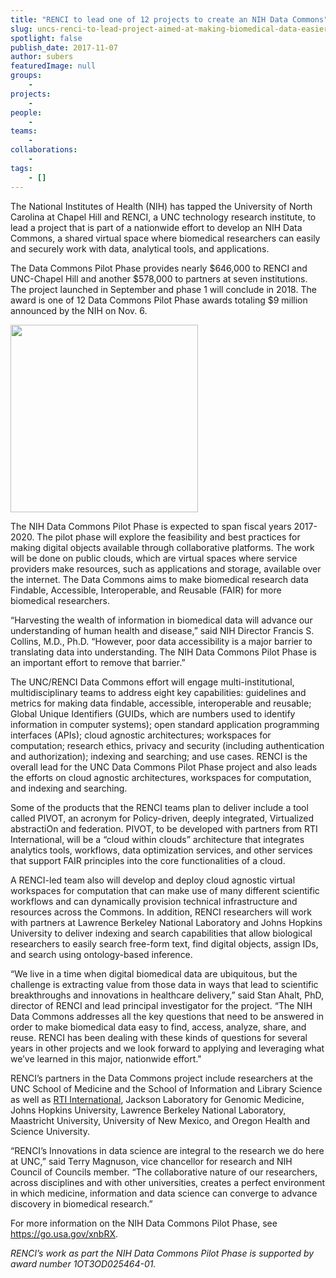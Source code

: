 ```yaml
---
title: "RENCI to lead one of 12 projects to create an NIH Data Commons"
slug: uncs-renci-to-lead-project-aimed-at-making-biomedical-data-easier-to-use
spotlight: false
publish_date: 2017-11-07
author: subers
featuredImage: null
groups:
    - 
projects:
    - 
people:
    - 
teams: 
    - 
collaborations:
    - 
tags:
    - []
---
```

The National Institutes of Health (NIH) has tapped the University of North Carolina at Chapel Hill and RENCI, a UNC technology research institute, to lead a project that is part of a nationwide effort to develop an NIH Data Commons, a shared virtual space where biomedical researchers can easily and securely work with data, analytical tools, and applications. <!--more-->

The Data Commons Pilot Phase provides nearly $646,000 to RENCI and UNC-Chapel Hill and another $578,000 to partners at seven institutions. The project launched in September and phase 1 will conclude in 2018. The award is one of 12 Data Commons Pilot Phase awards totaling $9 million announced by the NIH on Nov. 6.

<img class="alignright wp-image-17018 size-medium" src="http://renci.org/wp-content/uploads/2017/11/med_davinci_data_guy-300x300.jpg" alt="" width="300" height="300" />

The NIH Data Commons Pilot Phase is expected to span fiscal years 2017-2020. The pilot phase will explore the feasibility and best practices for making digital objects available through collaborative platforms. The work will be done on public clouds, which are virtual spaces where service providers make resources, such as applications and storage, available over the internet. The Data Commons aims to make biomedical research data Findable, Accessible, Interoperable, and Reusable (FAIR) for more biomedical researchers.

“Harvesting the wealth of information in biomedical data will advance our understanding of human health and disease,” said NIH Director Francis S. Collins, M.D., Ph.D. “However, poor data accessibility is a major barrier to translating data into understanding. The NIH Data Commons Pilot Phase is an important effort to remove that barrier.”

The UNC/RENCI Data Commons effort will engage multi-institutional, multidisciplinary teams to address eight key capabilities: guidelines and metrics for making data findable, accessible, interoperable and reusable; Global Unique Identifiers (GUIDs, which are numbers used to identify information in computer systems); open standard application programming interfaces (APIs); cloud agnostic architectures; workspaces for computation; research ethics, privacy and security (including authentication and authorization); indexing and searching; and use cases. RENCI is the overall lead for the UNC Data Commons Pilot Phase project and also leads the efforts on cloud agnostic architectures, workspaces for computation, and indexing and searching.

Some of the products that the RENCI teams plan to deliver include a tool called PIVOT, an acronym for Policy-driven, deeply integrated, Virtualized abstractiOn and federation. PIVOT, to be developed with partners from RTI International, will be a “cloud within clouds” architecture that integrates analytics tools, workflows, data optimization services, and other services that support FAIR principles into the core functionalities of a cloud.

A RENCI-led team also will develop and deploy cloud agnostic virtual workspaces for computation that can make use of many different scientific workflows and can dynamically provision technical infrastructure and resources across the Commons. In addition, RENCI researchers will work with partners at Lawrence Berkeley National Laboratory and Johns Hopkins University to deliver indexing and search capabilities that allow biological researchers to easily search free-form text, find digital objects, assign IDs, and search using ontology-based inference.

“We live in a time when digital biomedical data are ubiquitous, but the challenge is extracting value from those data in ways that lead to scientific breakthroughs and innovations in healthcare delivery,” said Stan Ahalt, PhD, director of RENCI and lead principal investigator for the project. “The NIH Data Commons addresses all the key questions that need to be answered in order to make biomedical data easy to find, access, analyze, share, and reuse. RENCI has been dealing with these kinds of questions for several years in other projects and we look forward to applying and leveraging what we’ve learned in this major, nationwide effort."

RENCI’s partners in the Data Commons project include researchers at the UNC School of Medicine and the School of Information and Library Science as well as <a href="https://www.rti.org/news/scientific-consortium-collaborates-nih-cloud-computing-platform-accelerate-biomedical">RTI International</a>, Jackson Laboratory for Genomic Medicine, Johns Hopkins University, Lawrence Berkeley National Laboratory, Maastricht University, University of New Mexico, and Oregon Health and Science University.

“RENCI’s Innovations in data science are integral to the research we do here at UNC,” said Terry Magnuson, vice chancellor for research and NIH Council of Councils member. “The collaborative nature of our researchers, across disciplines and with other universities, creates a perfect environment in which medicine, information and data science can converge to advance discovery in biomedical research.”

For more information on the NIH Data Commons Pilot Phase, see <a href="https://go.usa.gov/xnbRX" target="_blank" rel="noopener">https://go.usa.gov/xnbRX</a>.

<em>RENCI’s work as part the NIH Data Commons Pilot Phase is supported by award number 1OT3OD025464-01.</em>

&nbsp;
